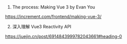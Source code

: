 1. The process: Making Vue 3 by Evan You

https://increment.com/frontend/making-vue-3/

2. 深入理解 Vue3 Reactivity API

https://juejin.cn/post/6914843999782043661#heading-0
